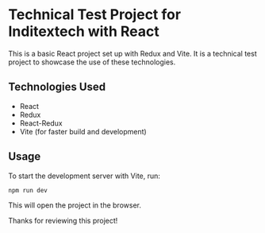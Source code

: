 # Technical Test Project for Inditextech with React

This is a basic React project set up with Redux and Vite. It is a technical test project to showcase the use of these technologies.

## Technologies Used

- React
- Redux
- React-Redux
- Vite (for faster build and development)

## Usage

To start the development server with Vite, run:

```
npm run dev
```

This will open the project in the browser.


Thanks for reviewing this project!